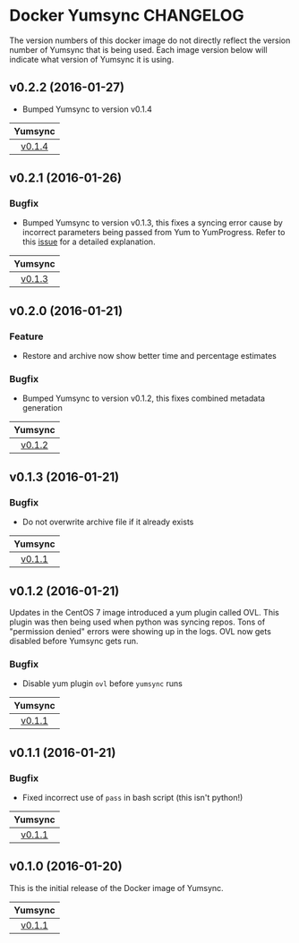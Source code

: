 Docker Yumsync CHANGELOG
========================

The version numbers of this docker image do not directly reflect the version number of Yumsync that is being used. Each image version below will indicate what version of Yumsync it is using.

v0.2.2 (2016-01-27)
-------------------

* Bumped Yumsync to version v0.1.4

| Yumsync |
| :-----: |
| [v0.1.4](https://github.com/jrwesolo/yumsync/tree/v0.1.4) |

v0.2.1 (2016-01-26)
-------------------

### Bugfix

* Bumped Yumsync to version v0.1.3, this fixes a syncing error cause by incorrect parameters being passed from Yum to YumProgress. Refer to this [issue](https://github.com/ryanuber/pakrat/issues/3#issuecomment-175305140) for a detailed explanation.

| Yumsync |
| :-----: |
| [v0.1.3](https://github.com/jrwesolo/yumsync/tree/v0.1.3) |

v0.2.0 (2016-01-21)
-------------------

### Feature

* Restore and archive now show better time and percentage estimates

### Bugfix

* Bumped Yumsync to version v0.1.2, this fixes combined metadata generation

| Yumsync |
| :-----: |
| [v0.1.2](https://github.com/jrwesolo/yumsync/tree/v0.1.2) |

v0.1.3 (2016-01-21)
-------------------

### Bugfix

* Do not overwrite archive file if it already exists

| Yumsync |
| :-----: |
| [v0.1.1](https://github.com/jrwesolo/yumsync/tree/v0.1.1) |

v0.1.2 (2016-01-21)
-------------------

Updates in the CentOS 7 image introduced a yum plugin called OVL. This plugin was then being used when python was syncing repos. Tons of "permission denied" errors were showing up in the logs. OVL now gets disabled before Yumsync gets run.

### Bugfix

* Disable yum plugin `ovl` before `yumsync` runs

| Yumsync |
| :-----: |
| [v0.1.1](https://github.com/jrwesolo/yumsync/tree/v0.1.1) |

v0.1.1 (2016-01-21)
-------------------

### Bugfix

* Fixed incorrect use of `pass` in bash script (this isn't python!)

| Yumsync |
| :-----: |
| [v0.1.1](https://github.com/jrwesolo/yumsync/tree/v0.1.1) |

v0.1.0 (2016-01-20)
-------------------

This is the initial release of the Docker image of Yumsync.

| Yumsync |
| :-----: |
| [v0.1.1](https://github.com/jrwesolo/yumsync/tree/v0.1.1) |
